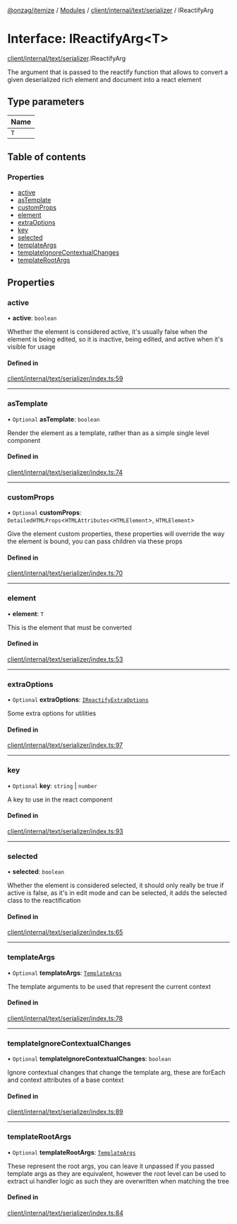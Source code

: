 [@onzag/itemize](../README.md) / [Modules](../modules.md) / [client/internal/text/serializer](../modules/client_internal_text_serializer.md) / IReactifyArg

# Interface: IReactifyArg<T\>

[client/internal/text/serializer](../modules/client_internal_text_serializer.md).IReactifyArg

The argument that is passed to the reactify function that allows to convert
a given deserialized rich element and document into a react element

## Type parameters

| Name |
| :------ |
| `T` |

## Table of contents

### Properties

- [active](client_internal_text_serializer.IReactifyArg.md#active)
- [asTemplate](client_internal_text_serializer.IReactifyArg.md#astemplate)
- [customProps](client_internal_text_serializer.IReactifyArg.md#customprops)
- [element](client_internal_text_serializer.IReactifyArg.md#element)
- [extraOptions](client_internal_text_serializer.IReactifyArg.md#extraoptions)
- [key](client_internal_text_serializer.IReactifyArg.md#key)
- [selected](client_internal_text_serializer.IReactifyArg.md#selected)
- [templateArgs](client_internal_text_serializer.IReactifyArg.md#templateargs)
- [templateIgnoreContextualChanges](client_internal_text_serializer.IReactifyArg.md#templateignorecontextualchanges)
- [templateRootArgs](client_internal_text_serializer.IReactifyArg.md#templaterootargs)

## Properties

### active

• **active**: `boolean`

Whether the element is considered active, it's usually false when the element
is being edited, so it is inactive, being edited, and active when it's visible for
usage

#### Defined in

[client/internal/text/serializer/index.ts:59](https://github.com/onzag/itemize/blob/5c2808d3/client/internal/text/serializer/index.ts#L59)

___

### asTemplate

• `Optional` **asTemplate**: `boolean`

Render the element as a template, rather than as a simple single level component

#### Defined in

[client/internal/text/serializer/index.ts:74](https://github.com/onzag/itemize/blob/5c2808d3/client/internal/text/serializer/index.ts#L74)

___

### customProps

• `Optional` **customProps**: `DetailedHTMLProps`<`HTMLAttributes`<`HTMLElement`\>, `HTMLElement`\>

Give the element custom properties, these properties will override the way the element
is bound, you can pass children via these props

#### Defined in

[client/internal/text/serializer/index.ts:70](https://github.com/onzag/itemize/blob/5c2808d3/client/internal/text/serializer/index.ts#L70)

___

### element

• **element**: `T`

This is the element that must be converted

#### Defined in

[client/internal/text/serializer/index.ts:53](https://github.com/onzag/itemize/blob/5c2808d3/client/internal/text/serializer/index.ts#L53)

___

### extraOptions

• `Optional` **extraOptions**: [`IReactifyExtraOptions`](client_internal_text_serializer.IReactifyExtraOptions.md)

Some extra options for utilities

#### Defined in

[client/internal/text/serializer/index.ts:97](https://github.com/onzag/itemize/blob/5c2808d3/client/internal/text/serializer/index.ts#L97)

___

### key

• `Optional` **key**: `string` \| `number`

A key to use in the react component

#### Defined in

[client/internal/text/serializer/index.ts:93](https://github.com/onzag/itemize/blob/5c2808d3/client/internal/text/serializer/index.ts#L93)

___

### selected

• **selected**: `boolean`

Whether the element is considered selected, it should only really be true if active
is false, as it's in edit mode and can be selected, it adds the selected class
to the reactification

#### Defined in

[client/internal/text/serializer/index.ts:65](https://github.com/onzag/itemize/blob/5c2808d3/client/internal/text/serializer/index.ts#L65)

___

### templateArgs

• `Optional` **templateArgs**: [`TemplateArgs`](../classes/client_internal_text_serializer_template_args.TemplateArgs.md)

The template arguments to be used that represent the current context

#### Defined in

[client/internal/text/serializer/index.ts:78](https://github.com/onzag/itemize/blob/5c2808d3/client/internal/text/serializer/index.ts#L78)

___

### templateIgnoreContextualChanges

• `Optional` **templateIgnoreContextualChanges**: `boolean`

Ignore contextual changes that change the template arg, these are forEach and context
attributes of a base context

#### Defined in

[client/internal/text/serializer/index.ts:89](https://github.com/onzag/itemize/blob/5c2808d3/client/internal/text/serializer/index.ts#L89)

___

### templateRootArgs

• `Optional` **templateRootArgs**: [`TemplateArgs`](../classes/client_internal_text_serializer_template_args.TemplateArgs.md)

These represent the root args, you can leave it unpassed if you passed template args
as they are equivalent, however the root level can be used to extract ui handler logic
as such they are overwritten when matching  the tree

#### Defined in

[client/internal/text/serializer/index.ts:84](https://github.com/onzag/itemize/blob/5c2808d3/client/internal/text/serializer/index.ts#L84)
